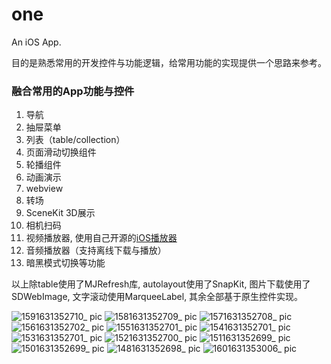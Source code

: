 # one
An iOS App.

目的是熟悉常用的开发控件与功能逻辑，给常用功能的实现提供一个思路来参考。


### 融合常用的App功能与控件

1. 导航
2. 抽屉菜单
3. 列表（table/collection）
4. 页面滑动切换组件
5. 轮播组件
6. 动画演示
7. webview
8. 转场
9. SceneKit 3D展示
10. 相机扫码
11. 视频播放器, 使用自己开源的[iOS播放器](https://cocoapods.org/pods/Dplayer)
12. 音频播放器（支持离线下载与播放）
13. 暗黑模式切换等功能

以上除table使用了MJRefresh库, autolayout使用了SnapKit, 图片下载使用了SDWebImage, 文字滚动使用MarqueeLabel, 其余全部基于原生控件实现。


![1591631352710_ pic](https://user-images.githubusercontent.com/11461723/132943364-c83a1150-d55d-4341-a555-2e11019c18f1.jpg)
![1581631352709_ pic](https://user-images.githubusercontent.com/11461723/132943367-c44809aa-c1c3-4162-b437-cd6f01e1ac22.jpg)
![1571631352708_ pic](https://user-images.githubusercontent.com/11461723/132943373-bda5b2a5-07da-44d4-ab8b-c1950c4ae0c7.jpg)
![1561631352702_ pic](https://user-images.githubusercontent.com/11461723/132943377-05c1bea8-d52d-44c7-938c-f57c4fdb7f00.jpg)
![1551631352701_ pic](https://user-images.githubusercontent.com/11461723/132943380-45eecef8-215d-4c01-a0c4-63f448c1d6c5.jpg)
![1541631352701_ pic](https://user-images.githubusercontent.com/11461723/132943385-2058702a-3a64-4c8e-a471-e1137b478075.jpg)
![1531631352701_ pic](https://user-images.githubusercontent.com/11461723/132943387-a32f0ea5-ef3d-4911-85bc-ac5a6d8b76eb.jpg)
![1521631352700_ pic](https://user-images.githubusercontent.com/11461723/132943390-c0cb72bb-c399-4afe-b319-a1184fa82445.jpg)
![1511631352699_ pic](https://user-images.githubusercontent.com/11461723/132943392-a49efe3d-1130-4f7f-b4d3-b68afaf3d461.jpg)
![1501631352699_ pic](https://user-images.githubusercontent.com/11461723/132943396-c5fe1674-e0c5-4435-8a76-488d59744904.jpg)
![1481631352698_ pic](https://user-images.githubusercontent.com/11461723/132943402-e125dc92-5e51-4d74-a7b8-7791c76fa2cf.jpg)
![1601631353006_ pic](https://user-images.githubusercontent.com/11461723/132943578-a5b88009-62b5-4fc4-adb7-84887975832d.jpg)



